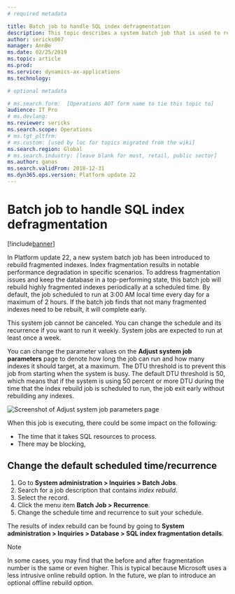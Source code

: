 ```yaml
---
# required metadata

title: Batch job to handle SQL index defragmentation
description: This topic describes a system batch job that is used to rebuild fragmented indexes.
author: sericks007
manager: AnnBe
ms.date: 02/25/2019
ms.topic: article
ms.prod: 
ms.service: dynamics-ax-applications
ms.technology: 

# optional metadata

# ms.search.form:  [Operations AOT form name to tie this topic to]
audience: IT Pro
# ms.devlang: 
ms.reviewer: sericks
ms.search.scope: Operations
# ms.tgt_pltfrm: 
# ms.custom: [used by loc for topics migrated from the wiki]
ms.search.region: Global 
# ms.search.industry: [leave blank for most, retail, public sector]
ms.author: ganas
ms.search.validFrom: 2018-12-31 
ms.dyn365.ops.version: Platform update 22 
---
```


# Batch job to handle SQL index defragmentation

[!include[banner](../includes/banner.md)]


In Platform update 22, a new system batch job has been introduced to rebuild fragmented indexes. Index fragmentation results in notable performance degradation in specific scenarios. To address fragmentation issues and keep the database in a top-performing state, this batch job will rebuild highly fragmented indexes periodically at a scheduled time. By default, the job scheduled to run at 3:00 AM local time every day for a maximum of 2 hours. If the batch job finds that not many fragmented indexes need to be rebuilt, it will complete early.  

This system job cannot be canceled. You can change the schedule and its recurrence if you want to run it weekly. System jobs are expected to run at least once a week. 

You can change the parameter values on the **Adjust system job parameters** page to denote how long the job can run and how many indexes it should target, at a maximum. The DTU threshold is to prevent this job from starting when the system is busy. The default DTU threshold is 50,  which means that if the system is using 50 percent or more DTU during the time that the index rebuild job is scheduled to run, the job exit early without rebuilding any indexes.
 
![Screenshot of Adjust system job parameters page](media/SystemJobParameters.PNG "Screenshot of Adjust system job parameters page")
 
When this job is executing, there could be some impact on the following:
-	The time that it takes SQL resources to process.
- There may be blocking,

## Change the default scheduled time/recurrence
1. Go to **System administration > Inquiries > Batch Jobs**.
2. Search for a job description that contains *index rebuild*.   
3. Select the record.  
4. Click the menu item **Batch Job > Recurrence**.  
5. Change the schedule time and recurrence to suit your schedule.

The results of index rebuild can be found by going to **System administration > Inquiries > Database > SQL index fragmentation details**. 

> [!Note]
> In some cases, you may find that the before and after fragmentation number is the same or even higher. This is typical because Microsoft uses a less intrusive online rebuild option. In the future, we plan to introduce an optional offline rebuild option.
